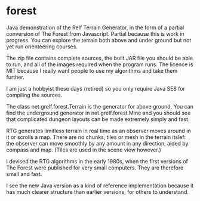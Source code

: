 # forest
Java demonstration of the Relf Terrain Generator, in the form of a partial conversion of The Forest from Javascript. Partial because this is work in progress. You can explore the terrain both above and under ground but not yet run orienteering courses.

The zip file contains complete sources, the built JAR file you should be able to run, and all of the images required when the program runs. The licence is MIT because I really want people to use my algorithms and take them further.

I am just a hobbyist these days (retired) so you only require Java SE8 for compiling the sources.

The class net.grelf.forest.Terrain is the generator for above ground. You can find the underground generator in net.grelf.forest.Mine and you should see that complicated dungeon layouts can be made extremely simply and fast.

RTG generates limitless terrain in real time as an observer moves around in it or scrolls a map. There are no chunks, tiles or mesh in the terrain itslef: the observer can move smoothly by any amount in any direction, aided by compass and map. (Tiles are used in the scene view however.)

I devised the RTG algorithms in the early 1980s, when the first versions of The Forest were published for very small computers. They are therefore small and fast.

I see the new Java version as a kind of reference implementation because it has much clearer structure than earlier versions, for others to understand.
